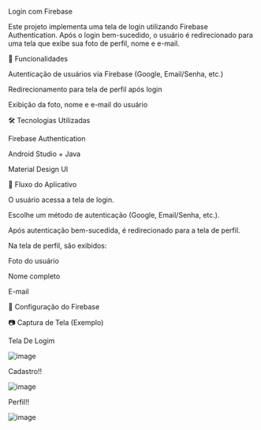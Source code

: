 Login com Firebase

Este projeto implementa uma tela de login utilizando Firebase Authentication. Após o login bem-sucedido, o usuário é redirecionado para uma tela que exibe sua foto de perfil, nome e e-mail.

🚀 Funcionalidades

Autenticação de usuários via Firebase (Google, Email/Senha, etc.)

Redirecionamento para tela de perfil após login

Exibição da foto, nome e e-mail do usuário

🛠️ Tecnologias Utilizadas

Firebase Authentication

Android Studio + Java

Material Design UI

📌 Fluxo do Aplicativo

O usuário acessa a tela de login.

Escolhe um método de autenticação (Google, Email/Senha, etc.).

Após autenticação bem-sucedida, é redirecionado para a tela de perfil.

Na tela de perfil, são exibidos:

Foto do usuário

Nome completo

E-mail

🔧 Configuração do Firebase


📷 Captura de Tela (Exemplo)

Tela De Logim

![image](https://github.com/user-attachments/assets/58db49a3-b091-4f04-866a-26adba100f71)

Cadastro!!

![image](https://github.com/user-attachments/assets/8e6a18df-49e2-406a-a555-112dc23fd4f1)

Perfil!!

![image](https://github.com/user-attachments/assets/d15e6045-e0f6-4760-a356-2fabebf1f85d)






